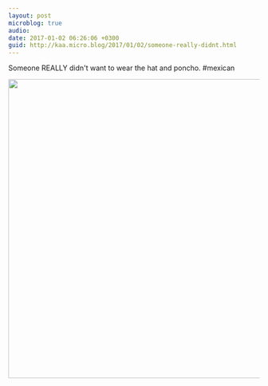 ```yaml
---
layout: post
microblog: true
audio: 
date: 2017-01-02 06:26:06 +0300
guid: http://kaa.micro.blog/2017/01/02/someone-really-didnt.html
---
```

Someone REALLY didn't want to wear the hat and poncho. #mexican

<img src="https://micro.kaa.bz/uploads/2018/5622d806b4.jpg" width="600" height="600" />
